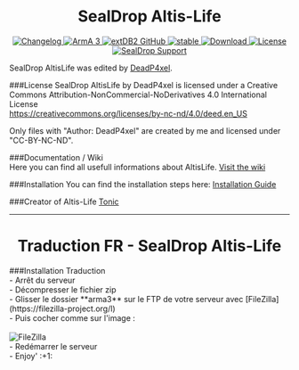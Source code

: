<h1 align="center">SealDrop Altis-Life</h1>
<p align="center">
    <a href="https://github.com/DeadP4xel/SealDrop-AltisLife">
        <img src="https://img.shields.io/badge/version-3.1.4.8-blue.svg" alt="Changelog" />
    </a>
    <a href="https://arma3.com">
        <img src="https://img.shields.io/badge/arma3-1.64-red.svg" alt="ArmA 3" />
    </a>
    <a href="https://github.com/Torndeco/extDB2">
        <img src="https://img.shields.io/badge/extDB2-71-yellow.svg" alt="extDB2 GitHub" />
    </a>
    <a href="https://github.com/DeadP4xel/SealDrop-KotH">
        <img src="https://img.shields.io/badge/release-stable-orange.svg" alt="stable" />
    </a>
    <a href="https://github.com/DeadP4xel/SealDrop-AltisLife/archive/master.zip">
        <img src="https://img.shields.io/badge/download-22 MB-bc0092.svg" alt="Download" />
    </a>
    <a href="https://creativecommons.org/licenses/by-nc-nd/4.0/deed.en_US">
        <img src="https://img.shields.io/badge/license-CC--BY--NC--ND-4CB697.svg" alt="License" />
    </a>
    <a href="https://support.sealdrop.de">
        <img src="https://img.shields.io/badge/support-support.sealdrop.de-green.svg" alt="SealDrop Support" />
    </a>
</p>

SealDrop AltisLife was edited by [DeadP4xel](https://github.com/DeadP4xel).

###License
SealDrop AltisLife by DeadP4xel is licensed under a Creative Commons Attribution-NonCommercial-NoDerivatives 4.0 International License</br>
https://creativecommons.org/licenses/by-nc-nd/4.0/deed.en_US</br>

Only files with "Author: DeadP4xel" are created by me and licensed under "CC-BY-NC-ND".

###Documentation / Wiki</br>
Here you can find all usefull informations about AltisLife. [Visit the wiki](https://github.com/DeadP4xel/SealDrop-AltisLife/wiki)

###Installation
You can find the installation steps here: [Installation Guide](https://github.com/DeadP4xel/SealDrop-AltisLife/wiki)

###Creator of Altis-Life
[Tonic](https://github.com/TAWTonic)
___
<h1 align="center">Traduction FR - SealDrop Altis-Life</h1>
###Installation Traduction</br>
- Arrêt du serveur</br>
- Décompresser le fichier zip </br>
- Glisser le dossier **arma3** sur le FTP de votre serveur avec [FileZilla](https://filezilla-project.org/l)</br>
- Puis cocher comme sur l'image :</br>
</br>
<img src="http://i.imgur.com/d9kXWeS.png" alt="FileZilla" /></br>
- Redémarrer le serveur</br>
- Enjoy' :+1: </br>
